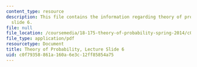 ```yaml
---
content_type: resource
description: This file contains the information regarding theory of probability, lecture
  slide 6.
file: null
file_location: /coursemedia/18-175-theory-of-probability-spring-2014/c0f79358861a160a6e3c12ff85854a75_MIT18_175S14_Lecture6.pdf
file_type: application/pdf
resourcetype: Document
title: Theory of Probability, Lecture Slide 6
uid: c0f79358-861a-160a-6e3c-12ff85854a75
---
```

